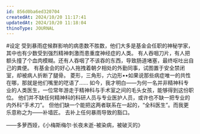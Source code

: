 ```yaml
---
id: 856d0ba6ed320704
createdAt: 2024/10/20 11:17:41
updatedAt: 2024/10/20 11:18:04
thinoType: JOURNAL
---
```

#设定 受到暴雨症候群影响的病患数不胜数，他们大多是基金会任职的神秘学家，其中也有少数受到强烈精神刺激而患重度神经症的人类。
有人吞咽刀片，有人把额头撞了个血肉模糊。还有人吞咽了不该吞的东西，导致肠道堵塞，最终呕吐出自己的粪便。
有基金会的好心人拖拽着朝夕相处的外勤同事，试图置于安全禁闭室，却被病人折断了腿骨。
菱形，三角形，六边形••如果说那些病症唯一的共性在哪，那就是他们嘴里的呓语了……
如今，我才明白——为何一名并非精神科专业的人类医生，一位常年游走于精神科与手术室之间的毛头女孩，能够得到这份职位。
他们并不缺任何精神科的科研人员与专业医护人员，或许也不缺一把专业的内外科“手术刀”。
但他们缺一个能把这两者联系在一起的，“全科医生”。而我更乐意称之为——补墙匠。
去补上任何暴雨导致的豁口。

——多萝西娅，《小梅斯梅尔·长夜未逝-被染病，被破灭的》